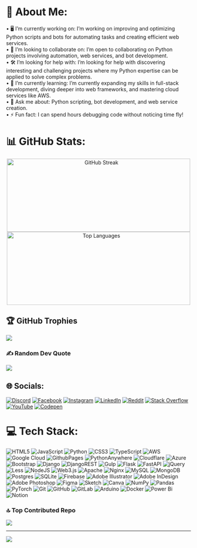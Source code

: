 # 💫 About Me:
 •	🖥️ I’m currently working on: I’m working on improving and optimizing Python scripts and bots for automating tasks and creating efficient web services.<br>
 •	👥 I’m looking to collaborate on: I’m open to collaborating on Python projects involving automation, web services, and bot development.<br>
 •	🛠️ I’m looking for help with: I’m looking for help with discovering interesting and challenging projects where my Python expertise can be applied to solve complex problems.<br>
 •	🌱 I’m currently learning: I’m currently expanding my skills in full-stack development, diving deeper into web frameworks, and mastering cloud services like AWS.<br>
 •	💬 Ask me about: Python scripting, bot development, and web service creation.<br>
 •	⚡ Fun fact: I can spend hours debugging code without noticing time fly!

# 📊 GitHub Stats:
<div align="center">
  <img src="https://github-readme-streak-stats.herokuapp.com/?user=mrkorzun&theme=dark&hide_border=false" width="500" height="200" alt="GitHub Streak"/>
  <img src="https://github-readme-stats.vercel.app/api/top-langs/?username=mrkorzun&theme=dark&hide_border=false&count_private=true&layout=compact" width="500" height="200" alt="Top Languages"/>
</div>

## 🏆 GitHub Trophies
![](https://github-profile-trophy.vercel.app/?username=mrkorzun&theme=onedark&no-frame=false&no-bg=false&margin-w=4)

### ✍️ Random Dev Quote
![](https://quotes-github-readme.vercel.app/api?type=horizontal&theme=radical)

## 🌐 Socials:
[![Discord](https://img.shields.io/badge/Discord-%237289DA.svg?logo=discord&logoColor=white)](https://discord.gg/mrkorzun)
[![Facebook](https://img.shields.io/badge/Facebook-%231877F2.svg?logo=Facebook&logoColor=white)](https://facebook.com/https://www.facebook.com/Nukroz)
[![Instagram](https://img.shields.io/badge/Instagram-%23E4405F.svg?logo=Instagram&logoColor=white)](https://instagram.com/mrkorzun)
[![LinkedIn](https://img.shields.io/badge/LinkedIn-%230077B5.svg?logo=linkedin&logoColor=white)](https://linkedin.com/in/https://www.linkedin.com/in/mrkorzun/)
[![Reddit](https://img.shields.io/badge/Reddit-%23FF4500.svg?logo=Reddit&logoColor=white)](https://reddit.com/user/mrkorzun)
[![Stack Overflow](https://img.shields.io/badge/-Stackoverflow-FE7A16?logo=stack-overflow&logoColor=white)](https://stackoverflow.com/users/27518776)
[![YouTube](https://img.shields.io/badge/YouTube-%23FF0000.svg?logo=YouTube&logoColor=white)](https://youtube.com/@https://www.youtube.com/@Python-Study-wc1uk)
[![Codepen](https://img.shields.io/badge/Codepen-000000?style=for-the-badge&logo=codepen&logoColor=white)](https://codepen.io/mrkorzun) 

# 💻 Tech Stack:
![HTML5](https://img.shields.io/badge/html5-%23E34F26.svg?style=flat&logo=html5&logoColor=white)
![JavaScript](https://img.shields.io/badge/javascript-%23323330.svg?style=flat&logo=javascript&logoColor=%23F7DF1E)
![Python](https://img.shields.io/badge/python-3670A0?style=flat&logo=python&logoColor=ffdd54)
![CSS3](https://img.shields.io/badge/css3-%231572B6.svg?style=flat&logo=css3&logoColor=white)
![TypeScript](https://img.shields.io/badge/typescript-%23007ACC.svg?style=flat&logo=typescript&logoColor=white)
![AWS](https://img.shields.io/badge/AWS-%23FF9900.svg?style=flat&logo=amazon-aws&logoColor=white)
![Google Cloud](https://img.shields.io/badge/GoogleCloud-%234285F4.svg?style=flat&logo=google-cloud&logoColor=white)
![GithubPages](https://img.shields.io/badge/github%20pages-121013?style=flat&logo=github&logoColor=white)
![PythonAnywhere](https://img.shields.io/badge/pythonanywhere-%232F9FD7.svg?style=flat&logo=pythonanywhere&logoColor=151515)
![Cloudflare](https://img.shields.io/badge/Cloudflare-F38020?style=flat&logo=Cloudflare&logoColor=white)
![Azure](https://img.shields.io/badge/azure-%230072C6.svg?style=flat&logo=microsoftazure&logoColor=white)
![Bootstrap](https://img.shields.io/badge/bootstrap-%238511FA.svg?style=flat&logo=bootstrap&logoColor=white)
![Django](https://img.shields.io/badge/django-%23092E20.svg?style=flat&logo=django&logoColor=white)
![DjangoREST](https://img.shields.io/badge/DJANGO-REST-ff1709?style=flat&logo=django&logoColor=white&color=ff1709&labelColor=gray)
![Gulp](https://img.shields.io/badge/GULP-%23CF4647.svg?style=flat&logo=gulp&logoColor=white)
![Flask](https://img.shields.io/badge/flask-%23000.svg?style=flat&logo=flask&logoColor=white)
![FastAPI](https://img.shields.io/badge/FastAPI-005571?style=flat&logo=fastapi)
![jQuery](https://img.shields.io/badge/jquery-%230769AD.svg?style=flat&logo=jquery&logoColor=white)
![Less](https://img.shields.io/badge/less-2B4C80?style=flat&logo=less&logoColor=white)
![NodeJS](https://img.shields.io/badge/node.js-6DA55F?style=flat&logo=node.js&logoColor=white)
![Web3.js](https://img.shields.io/badge/web3.js-F16822?style=flat&logo=web3.js&logoColor=white)
![Apache](https://img.shields.io/badge/apache-%23D42029.svg?style=flat&logo=apache&logoColor=white)
![Nginx](https://img.shields.io/badge/nginx-%23009639.svg?style=flat&logo=nginx&logoColor=white)
![MySQL](https://img.shields.io/badge/mysql-4479A1.svg?style=flat&logo=mysql&logoColor=white)
![MongoDB](https://img.shields.io/badge/MongoDB-%234ea94b.svg?style=flat&logo=mongodb&logoColor=white)
![Postgres](https://img.shields.io/badge/postgres-%23316192.svg?style=flat&logo=postgresql&logoColor=white)
![SQLite](https://img.shields.io/badge/sqlite-%2307405e.svg?style=flat&logo=sqlite&logoColor=white)
![Firebase](https://img.shields.io/badge/firebase-a08021?style=flat&logo=firebase&logoColor=ffcd34)
![Adobe Illustrator](https://img.shields.io/badge/adobe%20illustrator-%23FF9A00.svg?style=flat&logo=adobe%20illustrator&logoColor=white)
![Adobe InDesign](https://img.shields.io/badge/Adobe%20InDesign-49021F?style=flat&logo=adobeindesign&logoColor=FF3366)
![Adobe Photoshop](https://img.shields.io/badge/adobe%20photoshop-%2331A8FF.svg?style=flat&logo=adobe%20photoshop&logoColor=white)
![Figma](https://img.shields.io/badge/figma-%23F24E1E.svg?style=flat&logo=figma&logoColor=white)
![Sketch](https://img.shields.io/badge/Sketch-FFB387?style=flat&logo=sketch&logoColor=black)
![Canva](https://img.shields.io/badge/Canva-%2300C4CC.svg?style=flat&logo=Canva&logoColor=white)
![NumPy](https://img.shields.io/badge/numpy-%23013243.svg?style=flat&logo=numpy&logoColor=white)
![Pandas](https://img.shields.io/badge/pandas-%23150458.svg?style=flat&logo=pandas&logoColor=white)
![PyTorch](https://img.shields.io/badge/PyTorch-%23EE4C2C.svg?style=flat&logo=PyTorch&logoColor=white)
![Git](https://img.shields.io/badge/git-%23F05033.svg?style=flat&logo=git&logoColor=white)
![GitHub](https://img.shields.io/badge/github-%23121011.svg?style=flat&logo=github&logoColor=white)
![GitLab](https://img.shields.io/badge/gitlab-%23181717.svg?style=flat&logo=gitlab&logoColor=white)
![Arduino](https://img.shields.io/badge/-Arduino-00979D?style=flat&logo=Arduino&logoColor=white)
![Docker](https://img.shields.io/badge/docker-%230db7ed.svg?style=flat&logo=docker&logoColor=white)
![Power Bi](https://img.shields.io/badge/power_bi-F2C811?style=flat&logo=powerbi&logoColor=black)
![Notion](https://img.shields.io/badge/Notion-%23000000.svg?style=flat&logo=notion&logoColor=white)

### 🔝 Top Contributed Repo
![](https://github-contributor-stats.vercel.app/api?username=mrkorzun&limit=5&theme=dark&combine_all_yearly_contributions=true)

---
[![](https://visitcount.itsvg.in/api?id=mrkorzun&icon=0&color=0)](https://visitcount.itsvg.in)

<!-- Proudly created with GPRM ( https://gprm.itsvg.in ) -->
